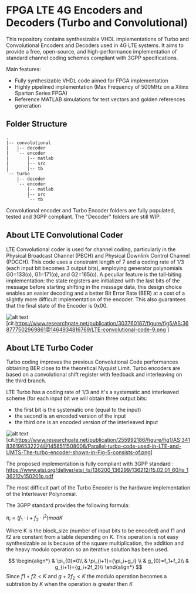 # FPGA LTE 4G Encoders and Decoders (Turbo and Convolutional)
This repository contains synthesizable VHDL implementations of Turbo and Convolutional Encoders and Decoders used in 4G LTE systems. It aims to provide a free, open-source, and high-performance implementation of standard channel coding schemes compliant with 3GPP specifications.


Main features:
* Fully synthesizable VHDL code aimed for FPGA implementation
* Highly pipelined implementation (Max Frequency of 500MHz on a Xilinx Spartan Series FPGA)
* Reference MATLAB simulations for test vectors and golden references generation

## Folder Structure
```
.
|-- convolutional
|   |-- decoder
|   `-- encoder
|       |-- matlab
|       |-- src
|       |-- tb
`-- turbo
    |-- decoder
    `-- encoder
        |-- matlab
        |-- src
        `-- tb
```
Convolutional encoder and Turbo Encoder folders are fully populated, tested and 3GPP compliant. The "Decoder" folders are still WIP.

## About LTE Convolutional Coder
LTE Convolutional coder is used for channel coding, particularly in the Physical Broadcast Channel (PBCH) and Physical Downlink Control Channel (PDCCH). This code uses a constraint length of 7 and a coding rate of 1/3 (each input bit becomes 3 output bits), employing generator polynomials G0=133(o), G1=171(o), and G2=165(o).
A peculiar feature is the tail-biting implementation: the state registers are initialized with the last bits of the message before starting shifting in the message data, this design choice enables an easier decoding and a better Bit Error Rate (BER) at a cost of a slightly more difficult implementation of the encoder. This also guarantees that the final state of the Encoder is 0x00.

![alt text](https://www.researchgate.net/publication/303760187/figure/fig5/AS:368777502969861@1464934816769/LTE-convolutional-code-9.png)
[cit.https://www.researchgate.net/publication/303760187/figure/fig5/AS:368777502969861@1464934816769/LTE-convolutional-code-9.png ]

## About LTE Turbo Coder
Turbo coding improves the previous Convolutional Code performances obtaining BER close to the theoretical Nyquist Limit. Turbo encoders are based on a convolutional shift register with feedback and interleaving on the third branch.

LTE Turbo has a coding rate of 1/3 and it's a systematic and interleaved scheme (for each input bit we will obtain three output bits: 
* the first bit is the systematic one (equal to the input)
* the second is an encoded version of the input
* the third one is an encoded version of the interleaved input

![alt text](https://www.researchgate.net/publication/255992186/figure/fig1/AS:341836196532224@1458511508008/Parallel-turbo-code-used-in-LTE-and-UMTS-The-turbo-encoder-shown-in-Fig-5-consists-of.png)
[cit.https://www.researchgate.net/publication/255992186/figure/fig1/AS:341836196532224@1458511508008/Parallel-turbo-code-used-in-LTE-and-UMTS-The-turbo-encoder-shown-in-Fig-5-consists-of.png]

The proposed implementation is fully compliant with 3GPP standard : https://www.etsi.org/deliver/etsi_ts/136200_136299/136212/15.02.01_60/ts_136212v150201p.pdf

The most difficult part of the Turbo Encoder is the hardware implementation of the Interleaver Polynomial.

The 3GPP standard provides the following formula:

$\pi_i = (f_1 \cdot i + f_2 \cdot i^2)mod K$ 

Where K is the block_size (number of input bits to be encoded) and f1 and f2 are constant from a table depending on K.
This operation is not easy synthesizable as is because of the square multiplication, the addition and the heavy modulo operation so an iterative solution has been used.

$$
\begin{align*}
  & \pi_{0}=0\\
  & \pi_{i+1}={\pi_i+g_i} \\
  & g_{0}=f_1+f_2\\
  & g_{i+1}={g_i+2f_2}\\
\end{align*}
$$
Since $f1+f2<K$ and $g+2f_2<K$ the modulo operation becomes a subtration by $K$ when the operation is greater then $K$
